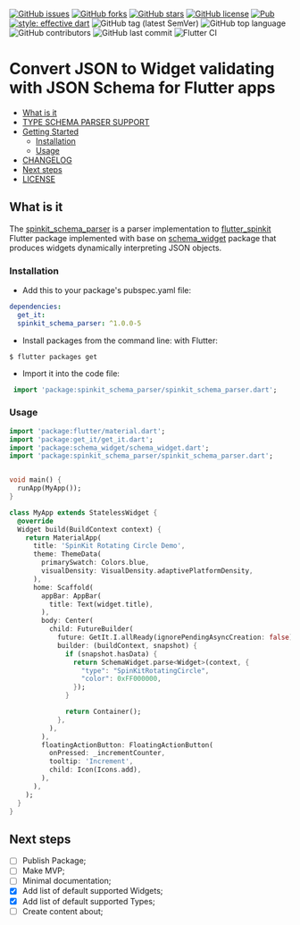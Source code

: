 [![GitHub issues](https://img.shields.io/github/issues/Legytma/spinkit_schema_parser)](https://github.com/Legytma/spinkit_schema_parser/issues "GitHub issues")
[![GitHub forks](https://img.shields.io/github/forks/Legytma/spinkit_schema_parser)](https://github.com/Legytma/spinkit_schema_parser/network "GitHub forks")
[![GitHub stars](https://img.shields.io/github/stars/Legytma/spinkit_schema_parser)](https://github.com/Legytma/spinkit_schema_parser/stargazers "GitHub stars")
[![GitHub license](https://img.shields.io/github/license/Legytma/spinkit_schema_parser)](https://github.com/Legytma/spinkit_schema_parser/blob/master/LICENSE "GitHub license")
[![Pub](https://img.shields.io/pub/v/spinkit_schema_parser)](https://pub.dev/packages/spinkit_schema_parser "Pub")
[![style: effective dart](https://img.shields.io/badge/style-effective_dart-40c4ff.svg)](https://github.com/tenhobi/effective_dart "style: effective dart")
![GitHub tag (latest SemVer)](https://img.shields.io/github/v/tag/Legytma/spinkit_schema_parser "GitHub tag (latest SemVer)")
![GitHub top language](https://img.shields.io/github/languages/top/Legytma/spinkit_schema_parser "GitHub top language")
![GitHub contributors](https://img.shields.io/github/contributors/Legytma/spinkit_schema_parser "GitHub contributors")
![GitHub last commit](https://img.shields.io/github/last-commit/Legytma/spinkit_schema_parser "GitHub last commit")
![Flutter CI](https://github.com/Legytma/spinkit_schema_parser/workflows/Flutter%20CI/badge.svg "Flutter CI")

# Convert JSON to Widget validating with JSON Schema for Flutter apps

* [What is it](#what-is-it "What is it")
* [TYPE SCHEMA PARSER SUPPORT](TYPE_SCHEMA_PARSER_SUPPORT.md "TYPE SCHEMA PARSER SUPPORT")
* [Getting Started](#getting-started "Getting Started")
  * [Installation](#installation "Installation")
  * [Usage](#usage "Usage")
* [CHANGELOG](CHANGELOG.md "CHANGELOG")
* [Next steps](#next-steps "Next steps")
* [LICENSE](LICENSE "LICENSE")

## What is it

The [spinkit_schema_parser](https://pub.dev/packages/spinkit_schema_parser "spinkit_schema_parser") is a parser implementation to [flutter_spinkit](https://pub.dev/packages/flutter_spinkit "flutter_spinkit") Flutter package implemented with base on [schema_widget](https://pub.dev/packages/schema_widget "schema_widget") package that produces widgets dynamically interpreting JSON objects.

### Installation

* Add this to your package's pubspec.yaml file:
```yaml
dependencies:
  get_it:
  spinkit_schema_parser: ^1.0.0-5
```
* Install packages from the command line:
  with Flutter:
```shell script
$ flutter packages get
```
* Import it into the code file:
```dart
 import 'package:spinkit_schema_parser/spinkit_schema_parser.dart'; 
```

### Usage

```dart
import 'package:flutter/material.dart';
import 'package:get_it/get_it.dart';
import 'package:schema_widget/schema_widget.dart';
import 'package:spinkit_schema_parser/spinkit_schema_parser.dart';


void main() {
  runApp(MyApp());
}

class MyApp extends StatelessWidget {
  @override
  Widget build(BuildContext context) {
    return MaterialApp(
      title: 'SpinKit Rotating Circle Demo',
      theme: ThemeData(
        primarySwatch: Colors.blue,
        visualDensity: VisualDensity.adaptivePlatformDensity,
      ),
      home: Scaffold(
        appBar: AppBar(
          title: Text(widget.title),
        ),
        body: Center(
          child: FutureBuilder(
            future: GetIt.I.allReady(ignorePendingAsyncCreation: false),
            builder: (buildContext, snapshot) {
              if (snapshot.hasData) {
                return SchemaWidget.parse<Widget>(context, {
                  "type": "SpinKitRotatingCircle",
                  "color": 0xFF000000,
                });
              }

              return Container();
            },
          ),
        ),
        floatingActionButton: FloatingActionButton(
          onPressed: _incrementCounter,
          tooltip: 'Increment',
          child: Icon(Icons.add),
        ),
      ),
    );
  }
}
```

## Next steps

- [ ] Publish Package;
- [ ] Make MVP;
- [ ] Minimal documentation;
- [x] Add list of default supported Widgets;
- [x] Add list of default supported Types;
- [ ] Create content about;
